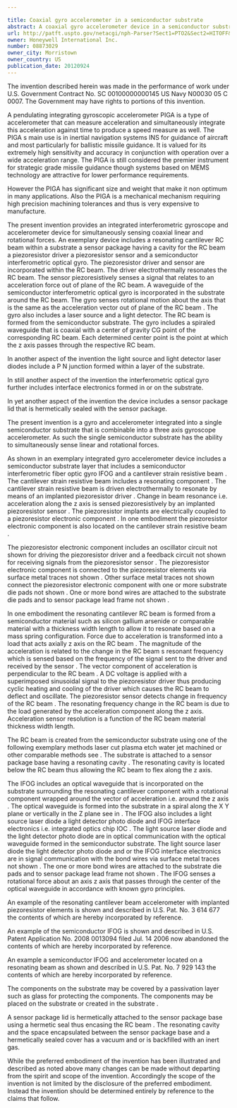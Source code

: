 ```yaml
---

title: Coaxial gyro accelerometer in a semiconductor substrate
abstract: A coaxial gyro accelerometer device in a semiconductor substrate for simultaneously sensing coaxial linear and rotational forces. An exemplary device includes a resonating cantilever beam within a substrate and a package having a resonating cavity. The package supports the substrate while allowing the beam to resonate. The substrate also includes a piezoresistor driver, a piezoresistor sensor, and a semiconductor interferometric optical gyro. The piezoresistor driver and sensor are incorporated within the beam. The driver electrothermally resonates the beam. The sensor piezoresistively senses a signal that relates to an acceleration force out-of-plane of the beam. A waveguide of the semiconductor interferometric optical gyro is incorporated in the substrate around the beam. The gyro senses rotational motion about the axis that is the same as the acceleration vector (out-of-plane of the beam). The gyro also includes a laser source and a light detector. The beam is formed contiguously from the semiconductor substrate.
url: http://patft.uspto.gov/netacgi/nph-Parser?Sect1=PTO2&Sect2=HITOFF&p=1&u=%2Fnetahtml%2FPTO%2Fsearch-adv.htm&r=1&f=G&l=50&d=PALL&S1=08873029&OS=08873029&RS=08873029
owner: Honeywell International Inc.
number: 08873029
owner_city: Morristown
owner_country: US
publication_date: 20120924
---
```

The invention described herein was made in the performance of work under U.S. Government Contract No. SC 00100000000145 US Navy N00030 05 C 0007. The Government may have rights to portions of this invention.

A pendulating integrating gyroscopic accelerometer PIGA is a type of accelerometer that can measure acceleration and simultaneously integrate this acceleration against time to produce a speed measure as well. The PIGA s main use is in inertial navigation systems INS for guidance of aircraft and most particularly for ballistic missile guidance. It is valued for its extremely high sensitivity and accuracy in conjunction with operation over a wide acceleration range. The PIGA is still considered the premier instrument for strategic grade missile guidance though systems based on MEMS technology are attractive for lower performance requirements.

However the PIGA has significant size and weight that make it non optimum in many applications. Also the PIGA is a mechanical mechanism requiring high precision machining tolerances and thus is very expensive to manufacture.

The present invention provides an integrated interferometric gyroscope and accelerometer device for simultaneously sensing coaxial linear and rotational forces. An exemplary device includes a resonating cantilever RC beam within a substrate a sensor package having a cavity for the RC beam a piezoresistor driver a piezoresistor sensor and a semiconductor interferometric optical gyro. The piezoresistor driver and sensor are incorporated within the RC beam. The driver electrothermally resonates the RC beam. The sensor piezoresistively senses a signal that relates to an acceleration force out of plane of the RC beam. A waveguide of the semiconductor interferometric optical gyro is incorporated in the substrate around the RC beam. The gyro senses rotational motion about the axis that is the same as the acceleration vector out of plane of the RC beam . The gyro also includes a laser source and a light detector. The RC beam is formed from the semiconductor substrate. The gyro includes a spiraled waveguide that is coaxial with a center of gravity CG point of the corresponding RC beam. Each determined center point is the point at which the z axis passes through the respective RC beam.

In another aspect of the invention the light source and light detector laser diodes include a P N junction formed within a layer of the substrate.

In still another aspect of the invention the interferometric optical gyro further includes interface electronics formed in or on the substrate.

In yet another aspect of the invention the device includes a sensor package lid that is hermetically sealed with the sensor package.

The present invention is a gyro and accelerometer integrated into a single semiconductor substrate that is combinable into a three axis gyroscope accelerometer. As such the single semiconductor substrate has the ability to simultaneously sense linear and rotational forces.

As shown in an exemplary integrated gyro accelerometer device includes a semiconductor substrate layer that includes a semiconductor interferometric fiber optic gyro IFOG and a cantilever strain resistive beam . The cantilever strain resistive beam includes a resonating component . The cantilever strain resistive beam is driven electrothermally to resonate by means of an implanted piezoresistor driver . Change in beam resonance i.e. acceleration along the z axis is sensed piezoresistively by an implanted piezoresistor sensor . The piezoresistor implants are electrically coupled to a piezoresistor electronic component . In one embodiment the piezoresistor electronic component is also located on the cantilever strain resistive beam .

The piezoresistor electronic component includes an oscillator circuit not shown for driving the piezoresistor driver and a feedback circuit not shown for receiving signals from the piezoresistor sensor . The piezoresistor electronic component is connected to the piezoresistor elements via surface metal traces not shown . Other surface metal traces not shown connect the piezoresistor electronic component with one or more substrate die pads not shown . One or more bond wires are attached to the substrate die pads and to sensor package lead frame not shown .

In one embodiment the resonating cantilever RC beam is formed from a semiconductor material such as silicon gallium arsenide or comparable material with a thickness width length to allow it to resonate based on a mass spring configuration. Force due to acceleration is transformed into a load that acts axially z axis on the RC beam . The magnitude of the acceleration is related to the change in the RC beam s resonant frequency which is sensed based on the frequency of the signal sent to the driver and received by the sensor . The vector component of acceleration is perpendicular to the RC beam . A DC voltage is applied with a superimposed sinusoidal signal to the piezoresistor driver thus producing cyclic heating and cooling of the driver which causes the RC beam to deflect and oscillate. The piezoresistor sensor detects change in frequency of the RC beam . The resonating frequency change in the RC beam is due to the load generated by the acceleration component along the z axis. Acceleration sensor resolution is a function of the RC beam material thickness width length.

The RC beam is created from the semiconductor substrate using one of the following exemplary methods laser cut plasma etch water jet machined or other comparable methods see . The substrate is attached to a sensor package base having a resonating cavity . The resonating cavity is located below the RC beam thus allowing the RC beam to flex along the z axis.

The IFOG includes an optical waveguide that is incorporated on the substrate surrounding the resonating cantilever component with a rotational component wrapped around the vector of acceleration i.e. around the z axis . The optical waveguide is formed into the substrate in a spiral along the X Y plane or vertically in the Z plane see in . The IFOG also includes a light source laser diode a light detector photo diode and IFOG interface electronics i.e. integrated optics chip IOC . The light source laser diode and the light detector photo diode are in optical communication with the optical waveguide formed in the semiconductor substrate. The light source laser diode the light detector photo diode and or the IFOG interface electronics are in signal communication with the bond wires via surface metal traces not shown . The one or more bond wires are attached to the substrate die pads and to sensor package lead frame not shown . The IFOG senses a rotational force about an axis z axis that passes through the center of the optical waveguide in accordance with known gyro principles.

An example of the resonating cantilever beam accelerometer with implanted piezoresistor elements is shown and described in U.S. Pat. No. 3 614 677 the contents of which are hereby incorporated by reference.

An example of the semiconductor IFOG is shown and described in U.S. Patent Application No. 2008 0013094 filed Jul. 14 2006 now abandoned the contents of which are hereby incorporated by reference.

An example a semiconductor IFOG and accelerometer located on a resonating beam as shown and described in U.S. Pat. No. 7 929 143 the contents of which are hereby incorporated by reference.

The components on the substrate may be covered by a passivation layer such as glass for protecting the components. The components may be placed on the substrate or created in the substrate .

A sensor package lid is hermetically attached to the sensor package base using a hermetic seal thus encasing the RC beam . The resonating cavity and the space encapsulated between the sensor package base and a hermetically sealed cover has a vacuum and or is backfilled with an inert gas.

While the preferred embodiment of the invention has been illustrated and described as noted above many changes can be made without departing from the spirit and scope of the invention. Accordingly the scope of the invention is not limited by the disclosure of the preferred embodiment. Instead the invention should be determined entirely by reference to the claims that follow.

